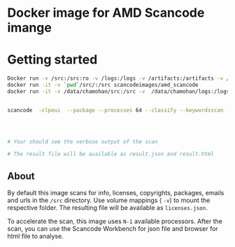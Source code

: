 # Docker image for AMD Scancode imange


# Getting started
```sh
Docker run -v /src:/src:ro -v /logs:/logs -v /artifacts:/artifacts -v /statistics:/statistics scancodeimages/amd_scancode
docker run -it -v `pwd`/src/:/src scancodeimages/amd_scancode
docker run -it -v /data/chamohan/src:/src -v  /data/chamohan/logs:/logs -v /data/chamohan/artifacts:/artifacts -v /data/chamohan/statistics:/statistics scancodeimages/amd_scancode /bin/bash


scancode  -clpeui  --package --processes 64 --classify --keywordsscan --verbose --full-root --json-pp rocrinfo.json /src/rocrinfo --license-policy ./amd_licence_policy.yml --summary --summary-with-details --license-text --license-text-diagnostics --is-license-text  --license-diag  --no-licenses  --licence-modifications --custom-output license-modification-list.html --custom-template license-modification-template.html > /logs/logs.txt 2>&1



 
# Your should see the verbose output of the scan

# The result file will be available as result.json and result.html

```

## About
By default this image scans for info, licenses, copyrights, packages, emails and urls in the `/src` directory. Use volume mappings ( `-v`) to mount the respective folder. The resulting file will be available as `licenses.json`.

To accelerate the scan, this image uses `N-1` available processors.
After the scan, you can use the Scancode Workbench for json file and browser for html file to analyse. 

